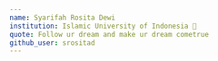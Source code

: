 ```yaml
---
name: Syarifah Rosita Dewi
institution: Islamic University of Indonesia 🚩 
quote: Follow ur dream and make ur dream cometrue 
github_user: srositad
---
```


